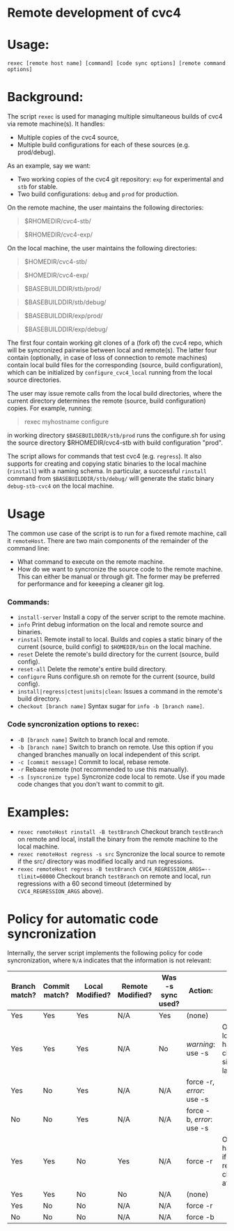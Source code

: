# Remote development of cvc4

# Usage:

`rexec [remote host name] [command] [code sync options] [remote command options]`

# Background:

The script `rexec` is used for managing multiple simultaneous builds of cvc4 via
remote machine(s). It handles:
- Multiple copies of the cvc4 source,
- Multiple build configurations for each of these sources (e.g. prod/debug).

As an example, say we want:

* Two working copies of the cvc4 git repository: `exp` for experimental and `stb`
for stable.
* Two build configurations: `debug` and `prod` for production.

On the remote machine, the user maintains the following directories:

> $RHOMEDIR/cvc4-stb/

> $RHOMEDIR/cvc4-exp/

On the local machine, the user maintains the following directories:

> $HOMEDIR/cvc4-stb/

> $HOMEDIR/cvc4-exp/

> $BASEBUILDDIR/stb/prod/

> $BASEBUILDDIR/stb/debug/

> $BASEBUILDDIR/exp/prod/

> $BASEBUILDDIR/exp/debug/

The first four contain working git clones of a (fork of) the cvc4 repo, which
will be syncronized pairwise between local and remote(s). The latter four
contain (optionally, in case of loss of connection to remote machines) contain
local build files for the corresponding (source, build configuration), which
can be initialized by `configure_cvc4_local` running from the local source
directories.

The user may issue remote calls from the local build directories, where the
current directory determines the remote (source, build configuration) copies.
For example, running:

> rexec myhostname configure

in working directory `$BASEBUILDDIR/stb/prod` runs the configure.sh for
using the source directory $RHOMEDIR/cvc4-stb with build configuration "prod".

The script allows for commands that test cvc4 (e.g. `regress`). It also supports
for creating and copying static binaries to the local machine (`rinstall`)
with a naming schema. In particular, a successful `rinstall` command from
`$BASEBUILDDIR/stb/debug/` will generate the static binary `debug-stb-cvc4`
on the local machine.

# Usage

The common use case of the script is to run for a fixed remote machine, call it
`remoteHost`. There are two main components of the remainder of the command
line:
* What command to execute on the remote machine.
* How do we want to syncronize the source code to the remote machine. This can
either be manual or through git. The former may be preferred for performance
and for keeeping a cleaner git log.

### Commands:

* `install-server`
Install a copy of the server script to the remote machine.
* `info`
Print debug information on the local and remote source and binaries.
* `rinstall`
Remote install to local. Builds and copies a static binary of the current
(source, build config) to `$HOMEDIR/bin` on the local machine.
* `reset`
Delete the remote's build directory for the current (source, build config).
* `reset-all`
Delete the remote's entire build directory.
* `configure`
Runs configure.sh on remote for the current (source, build config).
* `install|regress|ctest|units|clean`: 
Issues a command in the remote's build directory.
* `checkout [branch name]`
Syntax sugar for `info -b [branch name]`.

### Code syncronization options to rexec:

* `-B [branch name]`
Switch to branch local and remote.
* `-b [branch name]`
Switch to branch on remote. Use this option if you changed branches manually on local independent of this script.
* `-c [commit message]`
Commit to local, rebase remote.
* `-r`
Rebase remote (not recommended to use this manually).
* `-s [syncronize type]`
Syncronize code local to remote. Use if you made code changes that you don't want to commit to git.

# Examples:

* `rexec remoteHost rinstall -B testBranch`
Checkout branch `testBranch` on remote and local, install the binary from the remote machine to the local machine.
* `rexec remoteHost regress -s src`
Syncronize the local source to remote if the src/ directory was modified locally and run regressions.
* `rexec remoteHost regress -B testBranch CVC4_REGRESSION_ARGS=--tlimit=60000`
Checkout branch `testBranch` on remote and local, run regressions with a 60 second timeout (determined by `CVC4_REGRESSION_ARGS` above).

# Policy for automatic code syncronization
 
Internally, the server script implements the following policy for code syncronization, where `N/A` indicates that the information is not relevant:

| Branch match? | Commit match? | Local Modified? | Remote Modified? | Was -s sync used? | Action:                 | Notes                                          |
|---------------|---------------|-----------------|------------------|-------------------|-------------------------|------------------------------------------------|
| Yes           | Yes           | Yes             | N/A              | Yes               | (none)                  |                                                |
| Yes           | Yes           | Yes             | N/A              | No                | *warning*: use -s         | OK if local has no changes since last -s       |
| Yes           | No            | Yes             | N/A              | N/A               | force -r, *error*: use -s |                                                |
| No            | No            | Yes             | N/A              | N/A               | force -b, *error*: use -s |                                                |
| Yes           | Yes           | No              | Yes              | N/A               | force -r                | Only happens if local reverts changes after -s |
| Yes           | Yes           | No              | No               | N/A               | (none)                  |                                                |
| Yes           | No            | No              | N/A              | N/A               | force -r                |                                                |
| No            | No            | No              | N/A              | N/A               | force -b                |                                                |
